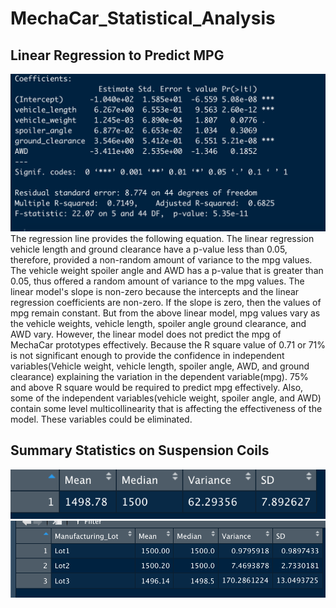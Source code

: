 # MechaCar_Statistical_Analysis
## Linear Regression to Predict MPG
![linear_regression.png](linear_regression.png)
The regression line provides the following equation.
The linear regression vehicle length and ground clearance have a p-value less than 0.05, therefore, provided a non-random amount of variance to the mpg values. The vehicle weight spoiler angle and AWD has a p-value that is greater than 0.05, thus offered a random amount of variance to the mpg values. 
The linear model's slope is non-zero because the intercepts and the linear regression coefficients are non-zero. If the slope is zero, then the values of mpg remain constant. But from the above linear model, mpg values vary as the vehicle weights, vehicle length, spoiler angle ground clearance, and AWD vary. 
However, the linear model does not predict the mpg of MechaCar prototypes effectively. Because the R square value of 0.71 or 71% is not significant enough to provide the confidence in independent variables(Vehicle weight, vehicle length, spoiler angle, AWD, and ground clearance) explaining the variation in the dependent variable(mpg). 75% and above R square would be required to predict mpg effectively. Also, some of the independent variables(vehicle weight, spoiler angle, and AWD) 
contain some level multicollinearity that is affecting the effectiveness of the model. These variables could be eliminated.

## Summary Statistics on Suspension Coils
![total_summary.png](total_summary.png)
![lot_summary.png](lot_summary.png)
